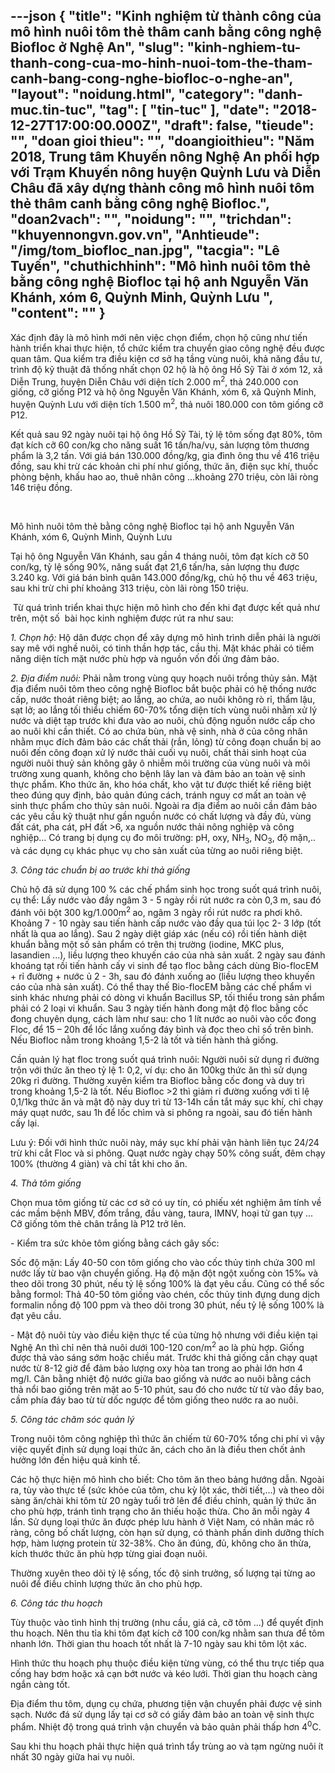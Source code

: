---json
{
    "title": "Kinh nghiệm từ thành công của mô hình nuôi tôm thẻ thâm canh bằng công nghệ Biofloc ở Nghệ An",
    "slug": "kinh-nghiem-tu-thanh-cong-cua-mo-hinh-nuoi-tom-the-tham-canh-bang-cong-nghe-biofloc-o-nghe-an",
    "layout": "noidung.html",
    "category": "danh-muc.tin-tuc",
    "tag": [
        "tin-tuc"
    ],
    "date": "2018-12-27T17:00:00.000Z",
    "draft": false,
    "tieude": "",
    "doan gioi thieu": "",
    "doangioithieu": "Năm 2018, Trung tâm Khuyến nông Nghệ An phối hợp với Trạm Khuyến nông huyện Quỳnh Lưu và Diễn Châu đã xây dựng thành công mô hình nuôi tôm thẻ thâm canh bằng công nghệ Biofloc.",
    "doan2vach": "",
    "noidung": "",
    "trichdan": "khuyennongvn.gov.vn",
    "Anhtieude": "/img/tom_biofloc_nan.jpg",
    "tacgia": "Lê Tuyến",
    "chuthichhinh": "Mô hình nuôi tôm thẻ bằng công nghệ Biofloc tại hộ anh Nguyễn Văn Khánh, xóm 6, Quỳnh Minh, Quỳnh Lưu  ",
    "__content__": ""
}
---
<p>X&aacute;c định đ&acirc;y l&agrave; m&ocirc; h&igrave;nh mới n&ecirc;n việc chọn điểm, chọn hộ cũng như tiến h&agrave;nh triển khai thực hiện, tổ chức kiểm tra chuyển giao c&ocirc;ng nghệ đều được quan t&acirc;m. Qua kiểm tra điều kiện cơ sở hạ tầng v&ugrave;ng nu&ocirc;i, khả năng đầu tư, tr&igrave;nh độ kỹ thuật đ&atilde; thống nhất chọn 02 hộ l&agrave; hộ &ocirc;ng Hồ Sỹ T&agrave;i ở x&oacute;m 12, x&atilde; Diễn Trung, huyện Diễn Ch&acirc;u với diện t&iacute;ch 2.000 m<sup>2</sup>, thả 240.000 con giống, cỡ giống P12 v&agrave; hộ &ocirc;ng Nguyễn Văn Kh&aacute;nh, x&oacute;m 6, x&atilde; Quỳnh Minh, huyện Quỳnh Lưu với diện t&iacute;ch 1.500 m<sup>2</sup>, thả nu&ocirc;i 180.000 con t&ocirc;m giống cỡ P12.</p>

<p>Kết quả sau 92 ng&agrave;y nu&ocirc;i tại hộ &ocirc;ng Hồ Sỹ T&agrave;i, tỷ lệ t&ocirc;m sống đạt 80%, t&ocirc;m đạt k&iacute;ch cỡ 60 con/kg cho năng suất 16 tấn/ha/vụ, sản lượng t&ocirc;m thương phẩm l&agrave; 3,2 tấn. Với gi&aacute; b&aacute;n 130.000 đồng/kg, gia đ&igrave;nh &ocirc;ng thu về 416 triệu đồng, sau khi trừ c&aacute;c khoản chi ph&iacute; như giống, thức ăn, điện sục kh&iacute;, thuốc ph&ograve;ng bệnh, khấu hao ao, thu&ecirc; nh&acirc;n c&ocirc;ng &hellip;khoảng 270 triệu, c&ograve;n l&atilde;i r&ograve;ng 146 triệu đồng.</p>

<p>&nbsp;</p>

<p>M&ocirc; h&igrave;nh nu&ocirc;i t&ocirc;m thẻ bằng c&ocirc;ng nghệ Biofloc tại hộ anh Nguyễn Văn Kh&aacute;nh, x&oacute;m 6, Quỳnh Minh, Quỳnh Lưu</p>

<p>Tại hộ &ocirc;ng Nguyễn Văn Kh&aacute;nh, sau gần 4 th&aacute;ng nu&ocirc;i, t&ocirc;m đạt k&iacute;ch cỡ 50 con/kg, tỷ lệ sống 90%, năng suất đạt 21,6 tấn/ha, sản lượng thu được 3.240 kg. Với gi&aacute; b&aacute;n b&igrave;nh qu&acirc;n 143.000 đồng/kg, chủ hộ thu về 463 triệu, sau khi trừ chi ph&iacute; khoảng 313 triệu, c&ograve;n l&atilde;i r&ograve;ng 150 triệu.</p>

<p>&nbsp;Từ qu&aacute; tr&igrave;nh triển khai thực hiện m&ocirc; h&igrave;nh cho đến khi đạt được kết quả như tr&ecirc;n, một số&nbsp; b&agrave;i học kinh nghiệm được r&uacute;t ra như sau:</p>

<p><em>1. Chọn hộ:</em>&nbsp;Hộ d&acirc;n được chọn để x&acirc;y dựng m&ocirc; h&igrave;nh tr&igrave;nh diễn phải l&agrave; người say m&ecirc; với nghề nu&ocirc;i, c&oacute; tinh thần hợp t&aacute;c, cầu thị. Mặt kh&aacute;c phải c&oacute; tiềm năng diện t&iacute;ch mặt nước ph&ugrave; hợp v&agrave; nguồn vốn đối ứng đảm bảo.</p>

<p><em>2. Địa điểm nu&ocirc;i:</em>&nbsp;Phải nằm trong v&ugrave;ng quy hoạch nu&ocirc;i trồng thủy sản. Mặt địa điểm nu&ocirc;i t&ocirc;m theo c&ocirc;ng nghệ Biofloc bắt buộc phải c&oacute; hệ thống nước cấp, nước tho&aacute;t ri&ecirc;ng biệt; ao lắng, ao chứa, ao nu&ocirc;i kh&ocirc;ng r&ograve; rỉ, thẩm lậu, sạt lở; ao lắng tối thiểu chiếm 60-70% tổng diện t&iacute;ch v&ugrave;ng nu&ocirc;i nhằm xử l&yacute; nước v&agrave; diệt tạp trước khi đưa v&agrave;o ao nu&ocirc;i, chủ động nguồn nước cấp cho ao nu&ocirc;i khi cần thiết. C&oacute; ao chứa b&ugrave;n, nh&agrave; vệ sinh, nh&agrave; ở của c&ocirc;ng nh&acirc;n nhằm mục đ&iacute;ch đảm bảo c&aacute;c chất thải (rắn, lỏng) từ c&ocirc;ng đoạn chuẩn bị ao nu&ocirc;i đến c&ocirc;ng đoạn xử l&yacute; nước thải cuối vụ nu&ocirc;i, chất thải sinh hoạt của người nu&ocirc;i thuỷ sản kh&ocirc;ng g&acirc;y &ocirc; nhiễm m&ocirc;i trường của v&ugrave;ng nu&ocirc;i v&agrave; m&ocirc;i trường xung quanh, kh&ocirc;ng cho bệnh l&acirc;y lan v&agrave; đảm bảo an to&agrave;n vệ sinh thực phẩm. Kho thức ăn, kho h&oacute;a chất, kho vật tư được thiết kế ri&ecirc;ng biệt theo đ&uacute;ng quy định, bảo quản đ&uacute;ng c&aacute;ch, tr&aacute;nh nguy cơ mất an to&agrave;n vệ sinh thực phẩm cho thủy sản nu&ocirc;i. Ngo&agrave;i ra địa điểm ao nu&ocirc;i cần đảm bảo c&aacute;c y&ecirc;u cầu kỹ thuật như gần nguồn nước c&oacute; chất lượng v&agrave; đầy đủ, v&ugrave;ng đất c&aacute;t, pha c&aacute;t, pH đất &gt;6, xa nguồn nước thải n&ocirc;ng nghiệp v&agrave; c&ocirc;ng nghiệp&hellip; C&oacute; trang bị dụng cụ đo m&ocirc;i trường: pH, oxy, NH<sub>3</sub>, NO<sub>3</sub>, độ mặn,.. v&agrave; c&aacute;c dụng cụ kh&aacute;c phục vụ cho sản xuất của từng ao nu&ocirc;i ri&ecirc;ng biệt.</p>

<p><em>3. C&ocirc;ng t&aacute;c chuẩn bị ao trước khi thả giống</em></p>

<p>Chủ hộ đ&atilde; sử dụng 100 % c&aacute;c chế phẩm sinh học trong suốt qu&aacute; tr&igrave;nh nu&ocirc;i, cụ thể: Lấy nước v&agrave;o đầy ng&acirc;m 3 - 5 ng&agrave;y rồi r&uacute;t nước ra c&ograve;n 0,3 m, sau đ&oacute; đ&aacute;nh v&ocirc;i bột 300 kg/1.000m<sup>2&nbsp;</sup>ao, ng&acirc;m 3 ng&agrave;y rồi r&uacute;t nước ra phơi kh&ocirc;. Khoảng 7 - 10 ng&agrave;y sau tiến h&agrave;nh cấp nước v&agrave;o đầy qua t&uacute;i lọc 2- 3 lớp (tốt nhất l&agrave; qua ao lắng). Sau 2 ng&agrave;y diệt gi&aacute;p x&aacute;c (nếu c&oacute;) rồi tiến h&agrave;nh diệt khuẩn bằng một số sản phẩm c&oacute; tr&ecirc;n thị trường (iodine, MKC plus, lasandien ...), liều lượng theo khuyến c&aacute;o của nh&agrave; sản xuất. 2 ng&agrave;y sau đ&aacute;nh kho&aacute;ng tạt rồi tiến h&agrave;nh cấy vi sinh để tạo floc bằng c&aacute;ch d&ugrave;ng Bio-flocEM + rỉ đường + nước ủ 2 - 3h, sau đ&oacute; đ&aacute;nh xuống ao (liều lượng theo khuyến c&aacute;o của nh&agrave; sản xuất). C&oacute; thể thay thế Bio-flocEM bằng c&aacute;c chế phẩm vi sinh kh&aacute;c nhưng phải c&oacute; d&ograve;ng vi khuẩn Bacillus SP, tối thiểu trong sản phẩm phải c&oacute; 2 loại vi khuẩn. Sau 3 ng&agrave;y tiến h&agrave;nh đong mật độ floc bằng cốc đong chuy&ecirc;n dụng, c&aacute;ch l&agrave;m như sau: cho 1 l&iacute;t nước ao nu&ocirc;i v&agrave;o cốc đong Floc, để 15 &ndash; 20h để lốc lắng xuống đ&aacute;y b&igrave;nh v&agrave; đọc theo chỉ số tr&ecirc;n b&igrave;nh. Nếu Biofloc nằm trong khoảng 1,5-2 l&agrave; tốt v&agrave; tiến h&agrave;nh thả giống.</p>

<p>Cần quản l&yacute; hạt floc trong suốt qu&aacute; tr&igrave;nh nu&ocirc;i: Người nu&ocirc;i sử dụng rỉ đường trộn với thức ăn theo tỷ lệ 1: 0,2, v&iacute; dụ: cho ăn 100kg thức ăn th&igrave; sử dụng 20kg rỉ đường. Thường xuy&ecirc;n kiểm tra Biofloc bằng cốc đong v&agrave; duy tr&igrave; trong khoảng 1,5-2 l&agrave; tốt. Nếu Biofloc &gt;2 th&igrave; giảm rỉ đường xuống với tỉ lệ 0,1/1kg thức ăn v&agrave; mật độ n&agrave;y duy tr&igrave; từ 13-14h cần tắt m&aacute;y sục kh&iacute;, chỉ chạy m&aacute;y quạt nước, sau 1h để lốc ch&igrave;m v&agrave; si ph&ocirc;ng ra ngo&agrave;i, sau đ&oacute; tiến h&agrave;nh cấy lại.</p>

<p>Lưu &yacute;: Đối với h&igrave;nh thức nu&ocirc;i n&agrave;y, m&aacute;y sục kh&iacute; phải vận h&agrave;nh li&ecirc;n tục 24/24 trừ khi cắt Floc v&agrave; si ph&ocirc;ng. Quạt nước ng&agrave;y chạy 50% c&ocirc;ng suất, đ&ecirc;m chạy 100% (thường 4 gi&agrave;n) v&agrave; chỉ tắt khi cho ăn.</p>

<p><em>4. Thả t&ocirc;m giống</em></p>

<p>Chọn mua t&ocirc;m giống từ c&aacute;c cơ sở c&oacute; uy t&iacute;n, c&oacute; phiếu x&eacute;t nghiệm &acirc;m t&iacute;nh về c&aacute;c mầm bệnh MBV, đốm trắng, đầu v&agrave;ng, taura, IMNV, hoại tử gan tụy ... Cỡ giống t&ocirc;m thẻ ch&acirc;n trắng l&agrave; P12 trở l&ecirc;n.</p>

<p>- Kiểm tra sức khỏe t&ocirc;m giống bằng c&aacute;ch g&acirc;y sốc:</p>

<p>Sốc độ mặn: Lấy 40-50 con t&ocirc;m giống cho v&agrave;o cốc thủy tinh chứa 300 ml nước lấy từ bao vận chuyển giống. Hạ độ mặn đột ngột xuống c&ograve;n 15&permil; v&agrave; theo d&otilde;i trong 30 ph&uacute;t, nếu tỷ lệ sống 100% l&agrave; đạt y&ecirc;u cầu. Cũng c&oacute; thể sốc bằng formol: Thả 40-50 t&ocirc;m giống v&agrave;o ch&eacute;n, cốc thủy tinh đựng dung dịch formalin nồng độ 100 ppm v&agrave; theo d&otilde;i trong 30 ph&uacute;t, nếu tỷ lệ sống 100% l&agrave; đạt y&ecirc;u cầu.</p>

<p>- Mật độ nu&ocirc;i t&ugrave;y v&agrave;o điều kiện thực tế của từng hộ nhưng với điều kiện tại Nghệ An th&igrave; chỉ n&ecirc;n thả nu&ocirc;i dưới 100-120 con/m<sup>2</sup>&nbsp;ao l&agrave; ph&ugrave; hợp. Giống được thả v&agrave;o s&aacute;ng sớm hoặc chiều m&aacute;t. Trước khi thả giống cần chạy quạt nước từ 8-12 giờ để đảm bảo lượng oxy h&ograve;a tan trong ao phải lớn hơn 4 mg/l. C&acirc;n bằng nhiệt độ nước giữa bao giống v&agrave; nước ao nu&ocirc;i bằng c&aacute;ch thả nổi bao giống tr&ecirc;n mặt ao 5-10 ph&uacute;t, sau đ&oacute; cho nước từ từ v&agrave;o đầy bao, cầm ph&iacute;a đ&aacute;y bao từ từ dốc ngược để t&ocirc;m giống theo nước ra ao nu&ocirc;i.&nbsp;&nbsp;</p>

<p><em>5. C&ocirc;ng t&aacute;c chăm s&oacute;c quản l&yacute;</em></p>

<p>Trong nu&ocirc;i t&ocirc;m c&ocirc;ng nghiệp th&igrave; thức ăn chiếm từ 60-70% tổng chi ph&iacute; v&igrave; vậy việc quyết định sử dụng loại thức ăn, c&aacute;ch cho ăn l&agrave; điều then chốt ảnh hưởng lớn đến hiệu quả kinh tế.</p>

<p>C&aacute;c hộ thực hiện m&ocirc; h&igrave;nh cho biết: Cho t&ocirc;m ăn theo bảng hướng dẫn. Ngo&agrave;i ra, t&ugrave;y v&agrave;o thực tế (sức khỏe của t&ocirc;m, chu kỳ lột x&aacute;c, thời tiết,&hellip;) v&agrave; theo d&otilde;i s&agrave;ng ăn/ch&agrave;i khi t&ocirc;m từ 20 ng&agrave;y tuổi trở l&ecirc;n để điều chỉnh, quản l&yacute; thức ăn cho ph&ugrave; hợp, tr&aacute;nh t&igrave;nh trạng cho ăn thiếu hoặc thừa. Cho ăn mỗi ng&agrave;y 4 lần. Sử dụng loại thức ăn được ph&eacute;p lưu h&agrave;nh ở Việt Nam, c&oacute; nh&atilde;n m&aacute;c r&otilde; r&agrave;ng, c&ocirc;ng bố chất lượng, c&ograve;n hạn sử dụng, c&oacute; th&agrave;nh phần dinh dưỡng th&iacute;ch hợp, h&agrave;m lượng protein từ 32-38%. Cho ăn đ&uacute;ng, đủ, kh&ocirc;ng cho ăn thừa, k&iacute;ch thước thức ăn ph&ugrave; hợp từng giai đoạn nu&ocirc;i.</p>

<p>Thường xuy&ecirc;n theo d&otilde;i tỷ lệ sống, tốc độ sinh trưởng, số lượng tại từng ao nu&ocirc;i để điều chỉnh lượng thức ăn cho ph&ugrave; hợp.</p>

<p><em>6. C&ocirc;ng t&aacute;c thu hoạch</em></p>

<p>T&ugrave;y thuộc v&agrave;o t&igrave;nh h&igrave;nh thị trường (nhu cầu, gi&aacute; cả, cỡ t&ocirc;m ...) để quyết định thu hoạch. N&ecirc;n thu tỉa khi t&ocirc;m đạt k&iacute;ch cỡ 100 con/kg nhằm san thưa để t&ocirc;m nhanh lớn. Thời gian thu hoach tốt nhất l&agrave; 7-10 ng&agrave;y sau khi t&ocirc;m lột x&aacute;c.</p>

<p>H&igrave;nh thức thu hoạch phụ thuộc điều kiện từng v&ugrave;ng, c&oacute; thể thu trực tiếp qua cống hay bơm hoặc xả cạn bớt nước v&agrave; k&eacute;o lưới. Thời gian thu hoạch c&agrave;ng ngắn c&agrave;ng tốt.</p>

<p>Địa điểm thu t&ocirc;m, dụng cụ chứa, phương tiện vận chuyển phải được vệ sinh sạch. Nước đ&aacute; sử dụng lấy tại cơ sở c&oacute; giấy đảm bảo an to&agrave;n vệ sinh thực phẩm. Nhiệt độ trong qu&aacute; tr&igrave;nh vận chuyển v&agrave; bảo quản phải thấp hơn 4<sup>0</sup>C.</p>

<p>Sau khi thu hoạch phải thực hiện qu&aacute; tr&igrave;nh tẩy tr&ugrave;ng ao v&agrave; tạm ngừng nu&ocirc;i &iacute;t nhất 30 ng&agrave;y giữa hai vụ nu&ocirc;i.</p>
